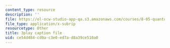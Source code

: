 ```yaml
---
content_type: resource
description: ''
file: https://ol-ocw-studio-app-qa.s3.amazonaws.com/courses/8-05-quantum-physics-ii-fall-2013/ce54d484cd9ac3e0ed7ad8a39ce510a0_YDRMLCuNteY.srt
file_type: application/x-subrip
resourcetype: Other
title: 3play caption file
uid: ce54d484-cd9a-c3e0-ed7a-d8a39ce510a0
---
```

